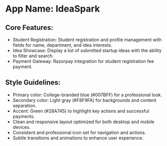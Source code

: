 # **App Name**: IdeaSpark

## Core Features:

- Student Registration: Student registration and profile management with fields for name, department, and idea interests.
- Idea Showcase: Display a list of submitted startup ideas with the ability to filter and search.
- Payment Gateway: Razorpay integration for student registration fee payment.

## Style Guidelines:

- Primary color: College-branded blue (#007BFF) for a professional look.
- Secondary color: Light gray (#F8F9FA) for backgrounds and content separation.
- Accent: Green (#28A745) to highlight key actions and successful payments.
- Clean and responsive layout optimized for both desktop and mobile devices.
- Consistent and professional icon set for navigation and actions.
- Subtle transitions and animations to enhance user experience.